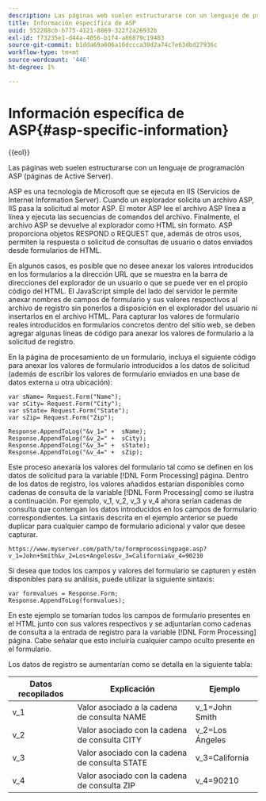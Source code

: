 ```yaml
---
description: Las páginas web suelen estructurarse con un lenguaje de programación ASP (páginas de Active Server).
title: Información específica de ASP
uuid: 552288cb-b775-4121-8869-322f2a26932b
exl-id: f73235e1-d44a-4056-b1f4-a86879c19483
source-git-commit: b1dda69a606a16dccca30d2a74c7e63dbd27936c
workflow-type: tm+mt
source-wordcount: '446'
ht-degree: 1%

---
```


# Información específica de ASP{#asp-specific-information}

{{eol}}

Las páginas web suelen estructurarse con un lenguaje de programación ASP (páginas de Active Server).

ASP es una tecnología de Microsoft que se ejecuta en IIS (Servicios de Internet Information Server). Cuando un explorador solicita un archivo ASP, IIS pasa la solicitud al motor ASP. El motor ASP lee el archivo ASP línea a línea y ejecuta las secuencias de comandos del archivo. Finalmente, el archivo ASP se devuelve al explorador como HTML sin formato. ASP proporciona objetos RESPOND o REQUEST que, además de otros usos, permiten la respuesta o solicitud de consultas de usuario o datos enviados desde formularios de HTML.

En algunos casos, es posible que no desee anexar los valores introducidos en los formularios a la dirección URL que se muestra en la barra de direcciones del explorador de un usuario o que se puede ver en el propio código del HTML. El JavaScript simple del lado del servidor le permite anexar nombres de campos de formulario y sus valores respectivos al archivo de registro sin ponerlos a disposición en el explorador del usuario ni insertarlos en el archivo HTML. Para capturar los valores de formulario reales introducidos en formularios concretos dentro del sitio web, se deben agregar algunas líneas de código para anexar los valores de formulario a la solicitud de registro.

En la página de procesamiento de un formulario, incluya el siguiente código para anexar los valores de formulario introducidos a los datos de solicitud (además de escribir los valores de formulario enviados en una base de datos externa u otra ubicación):

```
var sName= Request.Form("Name");
var sCity= Request.Form("City");
var sState= Request.Form("State");
var sZip= Request.Form("Zip");

Response.AppendToLog("&v_1=" +  sName);
Response.AppendToLog("&v_2=" +  sCity);
Response.AppendToLog("&v_3=" +  sState);
Response.AppendToLog("&v_4=" +  sZip);
```

Este proceso anexaría los valores del formulario tal como se definen en los datos de solicitud para la variable [!DNL Form Processing] página. Dentro de los datos de registro, los valores añadidos estarían disponibles como cadenas de consulta de la variable [!DNL Form Processing] como se ilustra a continuación. Por ejemplo, v_1, v_2, v_3 y v_4 ahora serían cadenas de consulta que contengan los datos introducidos en los campos de formulario correspondientes. La sintaxis descrita en el ejemplo anterior se puede duplicar para cualquier campo de formulario adicional y valor que desee capturar.

```
https://www.myserver.com/path/to/formprocessingpage.asp?v_1=John+Smith&v_2=Los+Angeles&v_3=California&v_4=90210
```

Si desea que todos los campos y valores del formulario se capturen y estén disponibles para su análisis, puede utilizar la siguiente sintaxis:

```
var formvalues = Response.Form;
Response.AppendToLog(formvalues);
```

En este ejemplo se tomarían todos los campos de formulario presentes en el HTML junto con sus valores respectivos y se adjuntarían como cadenas de consulta a la entrada de registro para la variable [!DNL Form Processing] página. Cabe señalar que esto incluiría cualquier campo oculto presente en el formulario.

Los datos de registro se aumentarían como se detalla en la siguiente tabla:

| Datos recopilados | Explicación | Ejemplo |
|---|---|---|
| v_1 | Valor asociado a la cadena de consulta NAME | v_1=John Smith |
| v_2 | Valor asociado con la cadena de consulta CITY | v_2=Los Ángeles |
| v_3 | Valor asociado con la cadena de consulta STATE | v_3=California |
| v_4 | Valor asociado con la cadena de consulta ZIP | v_4=90210 |
